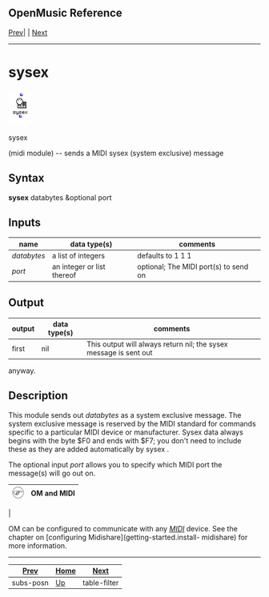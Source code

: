 OpenMusic Reference  
---  
[Prev](subs-posn)| | [Next](table-filter)  
  
* * *

# sysex

![](figures/functions/midi/sysex.png)

  
  
sysex  
  
(midi module) \-- sends a MIDI sysex (system exclusive) message  

## Syntax

   **sysex**   databytes &optional port   

## Inputs

name| data type(s)| comments  
---|---|---  
_databytes_ |  a list of integers| defaults to 1 1 1  
_port_ |  an integer or list thereof| optional; The MIDI port(s) to send on  
  
## Output

output| data type(s)| comments  
---|---|---  
first| nil| This output will always return nil; the sysex message is sent out
anyway.  
  
## Description

This module sends out  _databytes_  as a system exclusive message. The system
exclusive message is reserved by the MIDI standard for commands specific to a
particular MIDI device or manufacturer. Sysex data always begins with the byte
$F0 and ends with $F7; you don't need to include these as they are added
automatically by  sysex .

The optional input  _port_  allows you to specify which MIDI port the
message(s) will go out on.

![Note](figures/images/note.gif)|  **OM and MIDI**  
---|---  
 |

OM can be configured to communicate with any [_MIDI_](glossary#MIDI)
device. See the chapter on [configuring Midishare](getting-started.install-
midishare) for more information.  
  
* * *

[Prev](subs-posn)| [Home](index)| [Next](table-filter)  
---|---|---  
subs-posn| [Up](funcref.main)| table-filter

